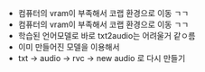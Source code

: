 - 컴퓨터의 vram이 부족해서 코랩 환경으로 이동 ㄱㄱ
- 컴퓨터의 vram이 부족해서 코랩 환경으로 이동 ㄱㄱ
- 학습된 언어모델로 바로 txt2audio는 어려울거 같ㅇ름
- 이미 만들어진 모델을 이용해서
- txt -> audio -> rvc -> new audio 로 다시 만들기